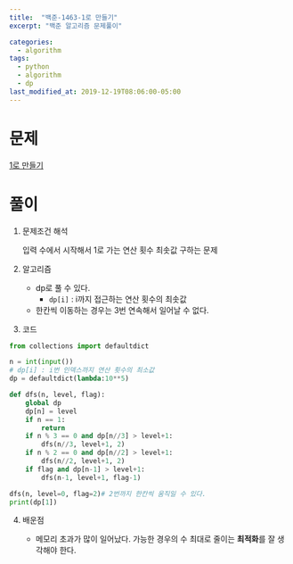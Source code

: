 ```yaml
---
title:  "백준-1463-1로 만들기"
excerpt: "백준 알고리즘 문제풀이"

categories:
  - algorithm
tags:
  - python
  - algorithm
  - dp
last_modified_at: 2019-12-19T08:06:00-05:00
---
```


# 문제

[1로 만들기](https://www.acmicpc.net/problem/1463)


# 풀이

1. 문제조건 해석

     입력 수에서 시작해서 1로 가는 연산 횟수 최솟값 구하는 문제


2. 알고리즘

   - dp로 풀 수 있다.
     - `dp[i]` : i까지 접근하는 연산 횟수의 최솟값
   - 한칸씩 이동하는 경우는 3번 연속해서 일어날 수 없다.


3. 코드

  ```python
  from collections import defaultdict

  n = int(input())
  # dp[i] : i번 인덱스까지 연산 횟수의 최소값
  dp = defaultdict(lambda:10**5)

  def dfs(n, level, flag):
      global dp
      dp[n] = level
      if n == 1:
          return
      if n % 3 == 0 and dp[n//3] > level+1:
          dfs(n//3, level+1, 2)
      if n % 2 == 0 and dp[n//2] > level+1:
          dfs(n//2, level+1, 2)
      if flag and dp[n-1] > level+1:
          dfs(n-1, level+1, flag-1)

  dfs(n, level=0, flag=2)# 2번까지 한칸씩 움직일 수 있다.
  print(dp[1])
  ```

4. 배운점

    - 메모리 초과가 많이 일어났다. 가능한 경우의 수 최대로 줄이는 **최적화**를 잘 생각해야 한다.
